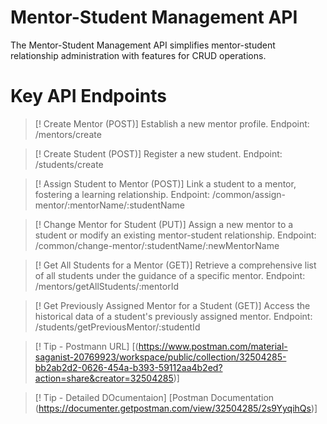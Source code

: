 # Mentor-Student Management API
The Mentor-Student  Management API simplifies mentor-student relationship administration with features for CRUD operations.

# Key API Endpoints

> [! Create Mentor (POST)]
>Establish a new mentor profile.
>Endpoint: /mentors/create

> [! Create Student (POST)]
> Register a new student.
> Endpoint: /students/create

> [! Assign Student to Mentor (POST)] 
> Link a student to a mentor, fostering a learning relationship.
> Endpoint: /common/assign-mentor/:mentorName/:studentName

> [! Change Mentor for Student (PUT)] 
>Assign a new mentor to a student or modify an existing mentor-student relationship.
>Endpoint: /common/change-mentor/:studentName/:newMentorName

> [! Get All Students for a Mentor (GET)] 
>Retrieve a comprehensive list of all students under the guidance of a specific mentor.
>Endpoint: /mentors/getAllStudents/:mentorId

> [! Get Previously Assigned Mentor for a Student (GET)] 
>Access the historical data of a student's previously assigned mentor.
>Endpoint: /students/getPreviousMentor/:studentId

> [! Tip - Postmann URL]
> [(https://www.postman.com/material-saganist-20769923/workspace/public/collection/32504285-bb2ab2d2-0626-454a-b393-59112aa4b2ed?action=share&creator=32504285)]


> [! Tip - Detailed DOcumentaion]
[Postman Documentation (https://documenter.getpostman.com/view/32504285/2s9YyqihQs)]






